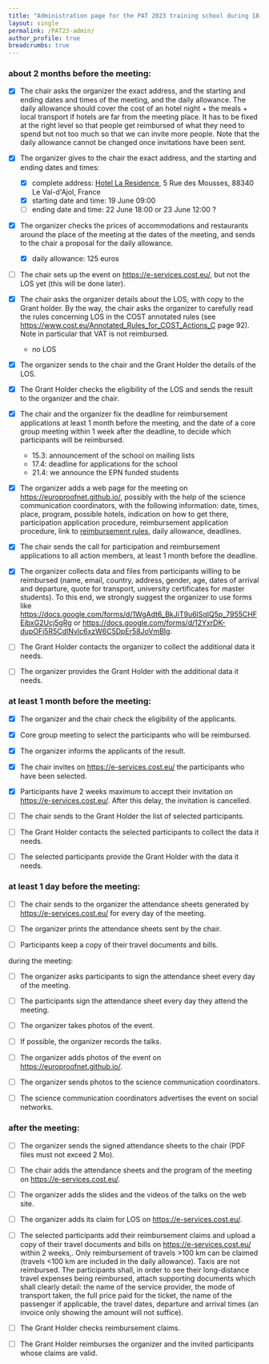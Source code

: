 ```yaml
---
title: "Administration page for the PAT 2023 training school during 18-23 June 2023"
layout: single
permalink: /PAT23-admin/
author_profile: true
breadcrumbs: true
---
```


### about 2 months before the meeting:

- [X] The chair asks the organizer the exact address, and the starting and ending dates and times of the meeting, and the daily allowance. The daily allowance should  cover the cost of an hotel night + the meals + local transport if hotels are far from the meeting place. It has to be fixed at the right level so that 
people get reimbursed of what they need to spend but not too much so that we can invite more people. Note that the daily allowance cannot be changed 
once invitations have been sent.

- [X] The organizer gives to the chair the exact address, and the starting and ending dates and times:

    * [X] complete address: [Hotel La Residence](https://la-residence.com), 5 Rue des Mousses, 88340 Le Val-d'Ajol, France
    * [X] starting date and time: 19 June 09:00
    * [ ] ending date and time: 22 June 18:00 or 23 June 12:00 ?

- [X] The organizer checks the prices of accommodations and restaurants around the place of the meeting at the dates of the meeting, and sends to the 
chair a proposal for the daily allowance.

    * [X] daily allowance: 125 euros

- [ ] The chair sets up the event on https://e-services.cost.eu/, but not the LOS yet (this will be done later).

- [X] The chair asks the organizer details about the LOS, with copy to the Grant holder. By the way, the chair asks the organizer to carefully read the 
rules concerning LOS in the COST annotated rules (see https://www.cost.eu/Annotated_Rules_for_COST_Actions_C page 92). Note in particular that VAT is not 
reimbursed.

    * no LOS

- [X] The organizer sends to the chair and the Grant Holder the details of the LOS.

- [X] The Grant Holder checks the eligibility of the LOS and sends the result to the organizer and the chair.

- [X] The chair and the organizer fix the deadline for reimbursement applications at least 1 month before the meeting, and the date of a core group 
meeting within 1 week after the deadline, to decide which participants will be reimbursed.

  * 15.3: announcement of the school on mailing lists
  * 17.4: deadline for applications for the school
  * 21.4: we announce the EPN funded students

- [X] The organizer adds a web page for the meeting on https://europroofnet.github.io/, possibly with the help of the science communication coordinators, 
with the following information: date, times, place, program, possible hotels, indication on how to get there, participation application procedure, 
reimbursement application procedure, link to [reimbursement rules](../reimbursement-rules), daily allowance, deadlines.

- [X] The chair sends the call for participation and reimbursement applications to all action members, at least 1 month before the deadline.

- [X] The organizer collects data and files from participants willing to be reimbursed (name, email, country, address, gender, age, dates of arrival 
and departure, quote for transport, university certificates for master students). To this end, we strongly suggest the organizer to use forms like 
https://docs.google.com/forms/d/1WgAdt6_BkJiT9u6lSqIQ5p_7955CHFEjbxG2Ucj5gRg or 
https://docs.google.com/forms/d/12YxrDK-dupOFj5R5CdINvlc6xzW6C5DpEr58JoVmBIg.

- [ ] The Grant Holder contacts the organizer to collect the additional data it needs.

- [ ] The organizer provides the Grant Holder with the additional data it needs.

### at least 1 month before the meeting:

- [X] The organizer and the chair check the eligibility of the applicants.

- [X] Core group meeting to select the participants who will be reimbursed.

- [X] The organizer informs the applicants of the result.

- [X] The chair invites on https://e-services.cost.eu/ the participants who have been selected.

- [X] Participants have 2 weeks maximum to accept their invitation on https://e-services.cost.eu/. After this delay, the invitation is cancelled.

- [ ] The chair sends to the Grant Holder the list of selected participants.

- [ ] The Grant Holder contacts the selected participants to collect the data it needs.

- [ ] The selected participants provide the Grant Holder with the data it needs.

### at least 1 day before the meeting:

- [ ] The chair sends to the organizer the attendance sheets generated by https://e-services.cost.eu/ for every day of the meeting.

- [ ] The organizer prints the attendance sheets sent by the chair.

- [ ] Participants keep a copy of their travel documents and bills.

during the meeting:

- [ ] The organizer asks participants to sign the attendance sheet every day of the meeting.

- [ ] The participants sign the attendance sheet every day they attend the meeting.

- [ ] The organizer takes photos of the event.

- [ ] If possible, the organizer records the talks.

- [ ] The organizer adds photos of the event on https://europroofnet.github.io/.

- [ ] The organizer sends photos to the science communication coordinators.

- [ ] The science communication coordinators advertises the event on social networks.

### after the meeting:

- [ ] The organizer sends the signed attendance sheets to the chair (PDF files must not exceed 2 Mo).

- [ ] The chair adds the attendance sheets and the program of the meeting on https://e-services.cost.eu/.

- [ ] The organizer adds the slides and the videos of the talks on the web site.

- [ ] The organizer adds its claim for LOS on https://e-services.cost.eu/.

- [ ] The selected participants add their reimbursement claims and upload a copy of their travel documents and bills on https://e-services.cost.eu/ within 2 weeks,. Only reimbursement of travels >100 km can be claimed (travels <100 km are included in the daily allowance). Taxis are not reimbursed. The participants shall, in order to see their long-distance travel expenses being reimbursed, attach supporting documents which shall clearly detail: the name of the service provider, the mode of transport taken, the full price paid for the ticket, the name of the passenger if applicable, the travel dates, departure and arrival times (an invoice only showing the amount will not suffice).

- [ ] The Grant Holder checks reimbursement claims.

- [ ] The Grant Holder reimburses the organizer and the invited participants whose claims are valid.

